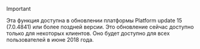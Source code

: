 > [!IMPORTANT]
> Эта функция доступна в обновлении платформы Platform update 15 (7.0.4841) или более поздней версии. Это обновление сейчас доступно только для некоторых клиентов. Оно будет доступно для всех пользователей в июне 2018 года.
